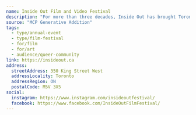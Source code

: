 ```yaml
---
name: Inside Out Film and Video Festival
description: "For more than three decades, Inside Out has brought Toronto's 2SLGBTQ+ community together in celebration of the best queer film from Canada and around the world. Through our annual Festival in Toronto, our filmmaker initiatives, our youth engagement and our year-round events and screenings, Inside Out is engaged every day in challenging attitudes and changing lives."
source: "MCP Generative Addition"
tags:
  - type/annual-event
  - type/film-festival
  - for/film
  - for/art
  - audience/queer-community
link: https://insideout.ca
address:
  streetAddress: 350 King Street West
  addressLocality: Toronto
  addressRegion: ON
  postalCode: M5V 3X5
social:
  instagram: https://www.instagram.com/insideoutfestival/
  facebook: https://www.facebook.com/InsideOutFilmFestival/
---
```

